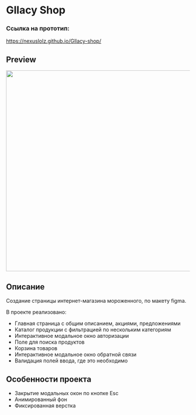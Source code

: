 # Gllacy Shop

### Ссылка на прототип:
https://nexuslolz.github.io/Gllacy-shop/

## Preview

<img src='img/Glacy.gif' width='550'>

## Описание

Создание страницы интернет-магазина мороженного, по макету figma.

В проекте реализовано:
- Главная страница с общим описанием, акциями, предложениями
- Каталог продукции с фильтрацией по нескольким категориям
- Интерактивное модальное окно авторизации
- Поле для поиска продуктов
- Корзина товаров
- Интерактивное модальное окно обратной связи
- Валидация полей ввода, где это необходимо

## Особенности проекта

- Закрытие модальных окон по кнопке Esc
- Анимированный фон
- Фиксированная верстка
